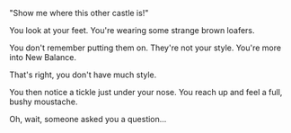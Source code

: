 "Show me where this other castle is!"

You look at your feet. You're wearing some strange brown loafers. 

You don't remember putting them on. They're not your style. You're more into New Balance.

That's right, you don't have much style.

You then notice a tickle just under your nose. You reach up and feel a full, bushy moustache.

Oh, wait, someone asked you a question...